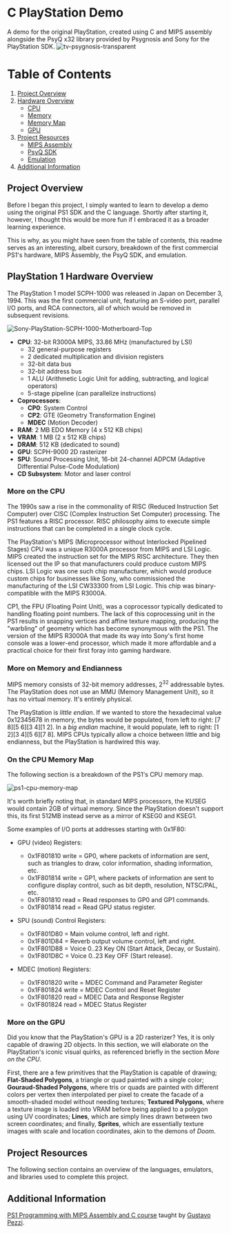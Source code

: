 # C PlayStation Demo

A demo for the original PlayStation, created using C and MIPS assembly alongside the PsyQ x32 library provided by Psygnosis and Sony for the PlayStation SDK.
![tv-psygnosis-transparent](https://github.com/user-attachments/assets/f6f99b48-7f5e-472f-859b-5e51af403cf0)

# Table of Contents
1. [Project Overview](#project-overview)
2. [Hardware Overview](#playstation-1-hardware-overview)
   - [CPU](#more-on-the-cpu)
   - [Memory](#more-on-memory-and-endianness)
   - [Memory Map](#on-the-cpu-memory-map)
   - [GPU](#more-on-the-gpu)
4. [Project Resources](#project-resources)
   - [MIPS Assembly](#mips-assembly---instructions-and-syntax)
   - [PsyQ SDK](#psyq-sdk)
   - [Emulation](#emulation)
5. [Additional Information](#additional-information)

## Project Overview
Before I began this project, I simply wanted to learn to develop a demo using the original PS1 SDK and the C language. Shortly after starting it, however, I thought this would be more fun if I embraced it as a broader learning experience.

This is why, as you might have seen from the table of contents, this readme serves as an interesting, albeit cursory, breakdown of the first commercial PS1's hardware, MIPS Assembly, the PsyQ SDK, and emulation.

## PlayStation 1 Hardware Overview
The PlayStation 1 model SCPH-1000 was released in Japan on December 3, 1994. This was the first commercial unit, featuring an S-video port, parallel I/O ports, and RCA connectors, all of which would be removed in subsequent revisions.

![Sony-PlayStation-SCPH-1000-Motherboard-Top](https://github.com/user-attachments/assets/8cb815a8-15d8-4397-beae-d0bf6497feb8)

- **CPU**: 32-bit R3000A MIPS, 33.86 MHz (manufactured by LSI)
  - 32 general-purpose registers
  - 2 dedicated multiplication and division registers
  - 32-bit data bus
  - 32-bit address bus
  - 1 ALU (Arithmetic Logic Unit for adding, subtracting, and logical operators)
  - 5-stage pipeline (can parallelize instructions)
- **Coprocessors**:
  - **CP0**: System Control
  - **CP2**: GTE (Geometry Transformation Engine)
  - **MDEC** (Motion Decoder)
- **RAM**: 2 MB EDO Memory (4 x 512 KB chips)
- **VRAM**: 1 MB (2 x 512 KB chips)
- **DRAM**: 512 KB (dedicated to sound)
- **GPU**: SCPH-9000 2D rasterizer
- **SPU**: Sound Processing Unit, 16-bit 24-channel ADPCM (Adaptive Differential Pulse-Code Modulation)
- **CD Subsystem**: Motor and laser control

### More on the CPU
The 1990s saw a rise in the commonality of RISC (Reduced Instruction Set Computer) over CISC (Complex Instruction Set Computer) processing. The PS1 features a RISC processor. RISC philosophy aims to execute simple instructions that can be completed in a single clock cycle.

The PlayStation's MIPS (Microprocessor without Interlocked Pipelined Stages) CPU was a unique R3000A processor from MIPS and LSI Logic. MIPS created the instruction set for the MIPS RISC architecture. They then licensed out the IP so that manufacturers could produce custom MIPS chips. LSI Logic was one such chip manufacturer, which would produce custom chips for businesses like Sony, who commissioned the manufacturing of the LSI CW33300 from LSI Logic. This chip was binary-compatible with the MIPS R3000A.

CP1, the FPU (Floating Point Unit), was a coprocessor typically dedicated to handling floating point numbers. The lack of this coprocessing unit in the PS1 results in snapping vertices and affine texture mapping, producing the "warbling" of geometry which has become synonymous with the PS1. The version of the MIPS R3000A that made its way into Sony's first home console was a lower-end processor, which made it more affordable and a practical choice for their first foray into gaming hardware.

### More on Memory and Endianness
MIPS memory consists of 32-bit memory addresses, 2<sup>32</sup> addressable bytes. The PlayStation does not use an MMU (Memory Management Unit), so it has no virtual memory. It's entirely physical.

The PlayStation is *little endian*. If we wanted to store the hexadecimal value 0x12345678 in memory, the bytes would be populated, from left to right: [7 8][5 6][3 4][1 2]. In a *big endian* machine, it would populate, left to right: [1 2][3 4][5 6][7 8]. MIPS CPUs typically allow a choice between little and big endianness, but the PlayStation is hardwired this way.

### On the CPU Memory Map
The following section is a breakdown of the PS1's CPU memory map.

![ps1-cpu-memory-map](https://github.com/user-attachments/assets/a929df05-9dd3-455b-86f9-7680de79e85b)

It's worth briefly noting that, in standard MIPS processors, the KUSEG would contain 2GB of virtual memory. Since the PlayStation doesn't support this, its first 512MB instead serve as a mirror of KSEG0 and KSEG1.

Some examples of I/O ports at addresses starting with 0x1F80:

- GPU (video) Registers:
  - 0x1F801810 write = GP0, where packets of information are sent, such as triangles to draw, color information, shading information, etc.
  - 0x1F801814 write = GP1, where packets of information are sent to configure display control, such as bit depth, resolution, NTSC/PAL, etc.
  - 0x1F801810 read = Read responses to GP0 and GP1 commands.
  - 0x1F801814 read = Read GPU status register.

- SPU (sound) Control Registers:
  - 0x1F801D80 = Main volume control, left and right.
  - 0x1F801D84 = Reverb output volume control, left and right.
  - 0x1F801D88 = Voice 0..23 Key ON (Start Attack, Decay, or Sustain).
  - 0x1F801D8C = Voice 0..23 Key OFF (Start release).

- MDEC (motion) Registers:
  - 0x1F801820 write = MDEC Command and Parameter Register
  - 0x1F801824 write = MDEC Control and Reset Register
  - 0x1F801820 read = MDEC Data and Response Register
  - 0x1F801824 read = MDEC Status Register

### More on the GPU
Did you know that the PlayStation's GPU is a 2D rasterizer? Yes, it is only capable of drawing 2D objects. In this section, we will elaborate on the PlayStation's iconic visual quirks, as referenced briefly in the section *More on the CPU*.

First, there are a few primitives that the PlayStation is capable of drawing; **Flat-Shaded Polygons**, a triangle or quad painted with a single color; **Gouraud-Shaded Polygons**, where tris or quads are painted with different colors per vertex then interpolated per pixel to create the facade of a smooth-shaded model without needing textures; **Textured Polygons**, where a texture image is loaded into VRAM before being applied to a polygon using UV coordinates; **Lines**, which are simply lines drawn between two screen coordinates; and finally, **Sprites**, which are essentially texture images with scale and location coordinates, akin to the demons of *Doom*.

## Project Resources
The following section contains an overview of the languages, emulators, and libraries used to complete this project.
<!-- COMMENTED OUT UNTIL FINISHED . . .
### MIPS Assembly - Instructions and Syntax
### PsyQ SDK
![psyq](https://github.com/Nico-Posateri/c-playstation-demo/assets/141705409/be5f2348-d887-42e2-ba3e-0b204459d29e)
### Emulation
-->
## Additional Information
[PS1 Programming with MIPS Assembly and C course](https://pikuma.com/courses/ps1-programming-mips-assembly-language) taught by [Gustavo Pezzi](https://github.com/gustavopezzi).
<!-- COMMENTED OUT UNTIL FINISHED . . .
https://cs.stanford.edu/people/eroberts/courses/soco/projects/risc/risccisc/
https://www.copetti.org/writings/consoles/playstation/
-->
